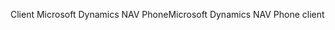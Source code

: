 <span data-ttu-id="04d45-101">Client Microsoft Dynamics NAV Phone</span><span class="sxs-lookup"><span data-stu-id="04d45-101">Microsoft Dynamics NAV Phone client</span></span>